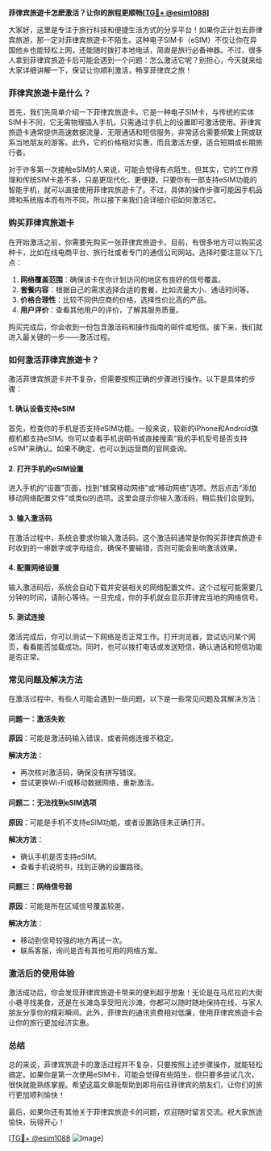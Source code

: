 **菲律宾旅遊卡怎麽激活？让你的旅程更顺畅[[TG💪+ @esim1088](https://t.me/s/esim1088)]**

大家好，这里是专注于旅行科技和便捷生活方式的分享平台！如果你正计划去菲律宾旅游，那一定对菲律宾旅遊卡不陌生。这种电子SIM卡（eSIM）不仅让你在异国他乡也能轻松上网，还能随时拨打本地电话，简直是旅行必备神器。不过，很多人拿到菲律宾旅遊卡后可能会遇到一个问题：怎么激活它呢？别担心，今天就来给大家详细讲解一下，保证让你顺利激活，畅享菲律宾之旅！

### 菲律宾旅遊卡是什么？

首先，我们先简单介绍一下菲律宾旅遊卡。它是一种电子SIM卡，与传统的实体SIM卡不同，它无需物理插入手机，只需通过手机上的设置即可激活使用。菲律宾旅遊卡通常提供高速数据流量、无限通话和短信服务，非常适合需要频繁上网或联系当地朋友的游客。此外，它的价格相对实惠，而且激活方便，适合短期或长期旅行者。

对于许多第一次接触eSIM的人来说，可能会觉得有点陌生。但其实，它的工作原理和传统SIM卡差不多，只是更现代化、更便捷。只要你有一部支持eSIM功能的智能手机，就可以直接使用菲律宾旅遊卡了。不过，具体的操作步骤可能因手机品牌和系统版本而有所不同，所以接下来我们会详细介绍如何激活它。

### 购买菲律宾旅遊卡

在开始激活之前，你需要先购买一张菲律宾旅遊卡。目前，有很多地方可以购买这种卡，比如在线电商平台、旅行社或者专门的通信公司网站。选择时要注意以下几点：

1. **网络覆盖范围**：确保该卡在你计划访问的地区有良好的信号覆盖。
2. **套餐内容**：根据自己的需求选择合适的套餐，比如流量大小、通话时间等。
3. **价格合理性**：比较不同供应商的价格，选择性价比高的产品。
4. **用户评价**：查看其他用户的评价，了解其服务质量。

购买完成后，你会收到一份包含激活码和操作指南的邮件或短信。接下来，我们就进入最关键的一步——激活过程。

### 如何激活菲律宾旅遊卡？

激活菲律宾旅遊卡并不复杂，但需要按照正确的步骤进行操作。以下是具体的步骤：

#### 1. 确认设备支持eSIM

首先，检查你的手机是否支持eSIM功能。一般来说，较新的iPhone和Android旗舰机都支持eSIM。你可以查看手机说明书或直接搜索“我的手机型号是否支持eSIM”来确认。如果不确定，也可以到运营商的官网查询。

#### 2. 打开手机的eSIM设置

进入手机的“设置”页面，找到“蜂窝移动网络”或“移动网络”选项。然后点击“添加移动网络配置文件”或类似的选项。这里会提示你输入激活码，稍后我们会提到。

#### 3. 输入激活码

在激活过程中，系统会要求你输入激活码。这个激活码通常是你购买菲律宾旅遊卡时收到的一串数字或字母组合。确保不要输错，否则可能会影响激活效果。

#### 4. 配置网络设置

输入激活码后，系统会自动下载并安装相关的网络配置文件。这个过程可能需要几分钟的时间，请耐心等待。一旦完成，你的手机就会显示菲律宾当地的网络信号。

#### 5. 测试连接

激活完成后，你可以测试一下网络是否正常工作。打开浏览器，尝试访问某个网页，看看能否加载成功。同时，也可以拨打电话或发送短信，确认通话和短信功能是否正常。

### 常见问题及解决方法

在激活过程中，有些人可能会遇到一些问题。以下是一些常见问题及其解决方法：

#### 问题一：激活失败

**原因**：可能是激活码输入错误，或者网络连接不稳定。

**解决方法**：
- 再次核对激活码，确保没有拼写错误。
- 尝试更换Wi-Fi或移动数据网络，重新激活。

#### 问题二：无法找到eSIM选项

**原因**：可能是手机不支持eSIM功能，或者设置路径未正确打开。

**解决方法**：
- 确认手机是否支持eSIM。
- 查看手机说明书，找到正确的设置路径。

#### 问题三：网络信号弱

**原因**：可能是所在区域信号覆盖较差。

**解决方法**：
- 移动到信号较强的地方再试一次。
- 联系客服，询问是否有其他可用的网络方案。

### 激活后的使用体验

激活成功后，你会发现菲律宾旅遊卡带来的便利超乎想象！无论是在马尼拉的大街小巷寻找美食，还是在长滩岛享受阳光沙滩，你都可以随时随地保持在线，与家人朋友分享你的精彩瞬间。此外，菲律宾的通讯资费相对低廉，使用菲律宾旅遊卡会让你的旅行更加经济实惠。

### 总结

总的来说，菲律宾旅遊卡的激活过程并不复杂，只要按照上述步骤操作，就能轻松搞定。如果你是第一次使用eSIM卡，可能会觉得有些陌生，但只要多尝试几次，很快就能熟练掌握。希望这篇文章能帮助到即将前往菲律宾的朋友们，让你们的旅行更加顺利愉快！

最后，如果你还有其他关于菲律宾旅遊卡的问题，欢迎随时留言交流。祝大家旅途愉快，玩得开心！

[[TG💪+ @esim1088](https://t.me/s/esim1088) ![Image](https://i.postimg.cc/4NQfJmqS/Snipaste-2025-05-13-00-14-12.png)]